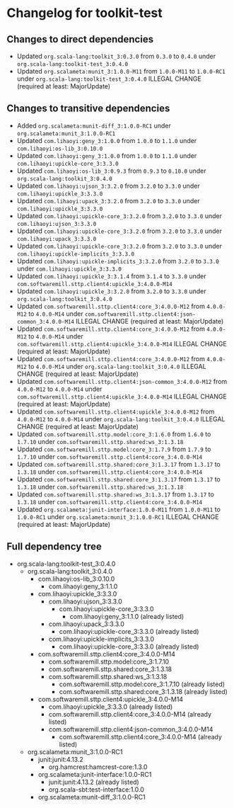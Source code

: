 # Changelog for toolkit-test

## Changes to direct dependencies
 - Updated `org.scala-lang:toolkit_3:0.3.0` from `0.3.0` to `0.4.0` under `org.scala-lang:toolkit-test_3:0.4.0`
 - Updated `org.scalameta:munit_3:1.0.0-M11` from `1.0.0-M11` to `1.0.0-RC1` under `org.scala-lang:toolkit-test_3:0.4.0` ILLEGAL CHANGE (required at least: MajorUpdate)

## Changes to transitive dependencies
 - Added `org.scalameta:munit-diff_3:1.0.0-RC1` under `org.scalameta:munit_3:1.0.0-RC1`
 - Updated `com.lihaoyi:geny_3:1.0.0` from `1.0.0` to `1.1.0` under `com.lihaoyi:os-lib_3:0.10.0`
 - Updated `com.lihaoyi:geny_3:1.0.0` from `1.0.0` to `1.1.0` under `com.lihaoyi:upickle-core_3:3.3.0`
 - Updated `com.lihaoyi:os-lib_3:0.9.3` from `0.9.3` to `0.10.0` under `org.scala-lang:toolkit_3:0.4.0`
 - Updated `com.lihaoyi:ujson_3:3.2.0` from `3.2.0` to `3.3.0` under `com.lihaoyi:upickle_3:3.3.0`
 - Updated `com.lihaoyi:upack_3:3.2.0` from `3.2.0` to `3.3.0` under `com.lihaoyi:upickle_3:3.3.0`
 - Updated `com.lihaoyi:upickle-core_3:3.2.0` from `3.2.0` to `3.3.0` under `com.lihaoyi:ujson_3:3.3.0`
 - Updated `com.lihaoyi:upickle-core_3:3.2.0` from `3.2.0` to `3.3.0` under `com.lihaoyi:upack_3:3.3.0`
 - Updated `com.lihaoyi:upickle-core_3:3.2.0` from `3.2.0` to `3.3.0` under `com.lihaoyi:upickle-implicits_3:3.3.0`
 - Updated `com.lihaoyi:upickle-implicits_3:3.2.0` from `3.2.0` to `3.3.0` under `com.lihaoyi:upickle_3:3.3.0`
 - Updated `com.lihaoyi:upickle_3:3.1.4` from `3.1.4` to `3.3.0` under `com.softwaremill.sttp.client4:upickle_3:4.0.0-M14`
 - Updated `com.lihaoyi:upickle_3:3.2.0` from `3.2.0` to `3.3.0` under `org.scala-lang:toolkit_3:0.4.0`
 - Updated `com.softwaremill.sttp.client4:core_3:4.0.0-M12` from `4.0.0-M12` to `4.0.0-M14` under `com.softwaremill.sttp.client4:json-common_3:4.0.0-M14` ILLEGAL CHANGE (required at least: MajorUpdate)
 - Updated `com.softwaremill.sttp.client4:core_3:4.0.0-M12` from `4.0.0-M12` to `4.0.0-M14` under `com.softwaremill.sttp.client4:upickle_3:4.0.0-M14` ILLEGAL CHANGE (required at least: MajorUpdate)
 - Updated `com.softwaremill.sttp.client4:core_3:4.0.0-M12` from `4.0.0-M12` to `4.0.0-M14` under `org.scala-lang:toolkit_3:0.4.0` ILLEGAL CHANGE (required at least: MajorUpdate)
 - Updated `com.softwaremill.sttp.client4:json-common_3:4.0.0-M12` from `4.0.0-M12` to `4.0.0-M14` under `com.softwaremill.sttp.client4:upickle_3:4.0.0-M14` ILLEGAL CHANGE (required at least: MajorUpdate)
 - Updated `com.softwaremill.sttp.client4:upickle_3:4.0.0-M12` from `4.0.0-M12` to `4.0.0-M14` under `org.scala-lang:toolkit_3:0.4.0` ILLEGAL CHANGE (required at least: MajorUpdate)
 - Updated `com.softwaremill.sttp.model:core_3:1.6.0` from `1.6.0` to `1.7.10` under `com.softwaremill.sttp.shared:ws_3:1.3.18`
 - Updated `com.softwaremill.sttp.model:core_3:1.7.9` from `1.7.9` to `1.7.10` under `com.softwaremill.sttp.client4:core_3:4.0.0-M14`
 - Updated `com.softwaremill.sttp.shared:core_3:1.3.17` from `1.3.17` to `1.3.18` under `com.softwaremill.sttp.client4:core_3:4.0.0-M14`
 - Updated `com.softwaremill.sttp.shared:core_3:1.3.17` from `1.3.17` to `1.3.18` under `com.softwaremill.sttp.shared:ws_3:1.3.18`
 - Updated `com.softwaremill.sttp.shared:ws_3:1.3.17` from `1.3.17` to `1.3.18` under `com.softwaremill.sttp.client4:core_3:4.0.0-M14`
 - Updated `org.scalameta:junit-interface:1.0.0-M11` from `1.0.0-M11` to `1.0.0-RC1` under `org.scalameta:munit_3:1.0.0-RC1` ILLEGAL CHANGE (required at least: MajorUpdate)

## Full dependency tree

 - org.scala-lang:toolkit-test_3:0.4.0
   - org.scala-lang:toolkit_3:0.4.0
     - com.lihaoyi:os-lib_3:0.10.0
       - com.lihaoyi:geny_3:1.1.0
     - com.lihaoyi:upickle_3:3.3.0
       - com.lihaoyi:ujson_3:3.3.0
         - com.lihaoyi:upickle-core_3:3.3.0
           - com.lihaoyi:geny_3:1.1.0 (already listed)
       - com.lihaoyi:upack_3:3.3.0
         - com.lihaoyi:upickle-core_3:3.3.0 (already listed)
       - com.lihaoyi:upickle-implicits_3:3.3.0
         - com.lihaoyi:upickle-core_3:3.3.0 (already listed)
     - com.softwaremill.sttp.client4:core_3:4.0.0-M14
       - com.softwaremill.sttp.model:core_3:1.7.10
       - com.softwaremill.sttp.shared:core_3:1.3.18
       - com.softwaremill.sttp.shared:ws_3:1.3.18
         - com.softwaremill.sttp.model:core_3:1.7.10 (already listed)
         - com.softwaremill.sttp.shared:core_3:1.3.18 (already listed)
     - com.softwaremill.sttp.client4:upickle_3:4.0.0-M14
       - com.lihaoyi:upickle_3:3.3.0 (already listed)
       - com.softwaremill.sttp.client4:core_3:4.0.0-M14 (already listed)
       - com.softwaremill.sttp.client4:json-common_3:4.0.0-M14
         - com.softwaremill.sttp.client4:core_3:4.0.0-M14 (already listed)
   - org.scalameta:munit_3:1.0.0-RC1
     - junit:junit:4.13.2
       - org.hamcrest:hamcrest-core:1.3.0
     - org.scalameta:junit-interface:1.0.0-RC1
       - junit:junit:4.13.2 (already listed)
       - org.scala-sbt:test-interface:1.0.0
     - org.scalameta:munit-diff_3:1.0.0-RC1
